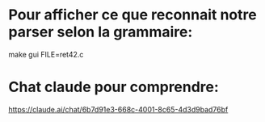 # Pour afficher ce que reconnait notre parser selon la grammaire:
make gui FILE=ret42.c

# Chat claude pour comprendre:
https://claude.ai/chat/6b7d91e3-668c-4001-8c65-4d3d9bad76bf

